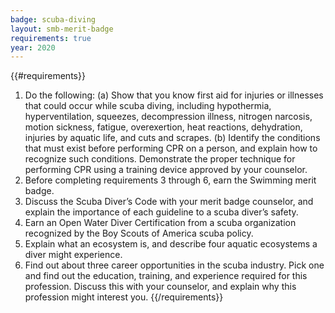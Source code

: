 ```yaml
---
badge: scuba-diving
layout: smb-merit-badge
requirements: true
year: 2020
---
```


{{#requirements}}
1. Do the following:
    (a) Show that you know first aid for injuries or illnesses that could occur while scuba diving, including hypothermia, hyperventilation, squeezes, decompression illness, nitrogen narcosis, motion sickness, fatigue, overexertion, heat reactions, dehydration, injuries by aquatic life, and cuts and scrapes.
    (b) Identify the conditions that must exist before performing CPR on a person, and explain how to recognize such conditions. Demonstrate the proper technique for performing CPR using a training device approved by your counselor.
2. Before completing requirements 3 through 6, earn the Swimming merit badge.
3. Discuss the Scuba Diver’s Code with your merit badge counselor, and explain the importance of each guideline to a scuba diver’s safety.
4. Earn an Open Water Diver Certification from a scuba organization recognized by the Boy Scouts of America scuba policy.
5. Explain what an ecosystem is, and describe four aquatic ecosystems a diver might experience.
6. Find out about three career opportunities in the scuba industry. Pick one and find out the education, training, and experience required for this profession. Discuss this with your counselor, and explain why this profession might interest you.
{{/requirements}}
